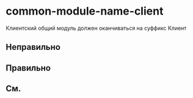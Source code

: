 # common-module-name-client

Клиентский общий модуль должен оканчиваться на суффикс Клиент


## Неправильно

## Правильно

## См.

